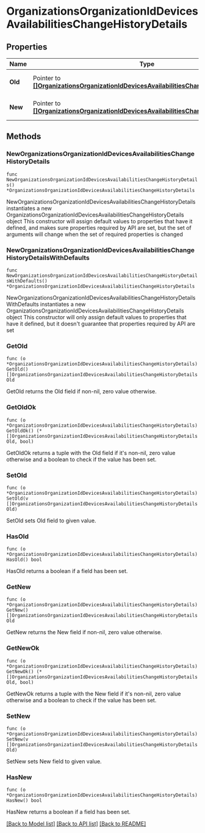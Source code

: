 # OrganizationsOrganizationIdDevicesAvailabilitiesChangeHistoryDetails

## Properties

Name | Type | Description | Notes
------------ | ------------- | ------------- | -------------
**Old** | Pointer to [**[]OrganizationsOrganizationIdDevicesAvailabilitiesChangeHistoryDetailsOld**](OrganizationsOrganizationIdDevicesAvailabilitiesChangeHistoryDetailsOld.md) | Details about the old status | [optional] 
**New** | Pointer to [**[]OrganizationsOrganizationIdDevicesAvailabilitiesChangeHistoryDetailsOld**](OrganizationsOrganizationIdDevicesAvailabilitiesChangeHistoryDetailsOld.md) | Details about the new status | [optional] 

## Methods

### NewOrganizationsOrganizationIdDevicesAvailabilitiesChangeHistoryDetails

`func NewOrganizationsOrganizationIdDevicesAvailabilitiesChangeHistoryDetails() *OrganizationsOrganizationIdDevicesAvailabilitiesChangeHistoryDetails`

NewOrganizationsOrganizationIdDevicesAvailabilitiesChangeHistoryDetails instantiates a new OrganizationsOrganizationIdDevicesAvailabilitiesChangeHistoryDetails object
This constructor will assign default values to properties that have it defined,
and makes sure properties required by API are set, but the set of arguments
will change when the set of required properties is changed

### NewOrganizationsOrganizationIdDevicesAvailabilitiesChangeHistoryDetailsWithDefaults

`func NewOrganizationsOrganizationIdDevicesAvailabilitiesChangeHistoryDetailsWithDefaults() *OrganizationsOrganizationIdDevicesAvailabilitiesChangeHistoryDetails`

NewOrganizationsOrganizationIdDevicesAvailabilitiesChangeHistoryDetailsWithDefaults instantiates a new OrganizationsOrganizationIdDevicesAvailabilitiesChangeHistoryDetails object
This constructor will only assign default values to properties that have it defined,
but it doesn't guarantee that properties required by API are set

### GetOld

`func (o *OrganizationsOrganizationIdDevicesAvailabilitiesChangeHistoryDetails) GetOld() []OrganizationsOrganizationIdDevicesAvailabilitiesChangeHistoryDetailsOld`

GetOld returns the Old field if non-nil, zero value otherwise.

### GetOldOk

`func (o *OrganizationsOrganizationIdDevicesAvailabilitiesChangeHistoryDetails) GetOldOk() (*[]OrganizationsOrganizationIdDevicesAvailabilitiesChangeHistoryDetailsOld, bool)`

GetOldOk returns a tuple with the Old field if it's non-nil, zero value otherwise
and a boolean to check if the value has been set.

### SetOld

`func (o *OrganizationsOrganizationIdDevicesAvailabilitiesChangeHistoryDetails) SetOld(v []OrganizationsOrganizationIdDevicesAvailabilitiesChangeHistoryDetailsOld)`

SetOld sets Old field to given value.

### HasOld

`func (o *OrganizationsOrganizationIdDevicesAvailabilitiesChangeHistoryDetails) HasOld() bool`

HasOld returns a boolean if a field has been set.

### GetNew

`func (o *OrganizationsOrganizationIdDevicesAvailabilitiesChangeHistoryDetails) GetNew() []OrganizationsOrganizationIdDevicesAvailabilitiesChangeHistoryDetailsOld`

GetNew returns the New field if non-nil, zero value otherwise.

### GetNewOk

`func (o *OrganizationsOrganizationIdDevicesAvailabilitiesChangeHistoryDetails) GetNewOk() (*[]OrganizationsOrganizationIdDevicesAvailabilitiesChangeHistoryDetailsOld, bool)`

GetNewOk returns a tuple with the New field if it's non-nil, zero value otherwise
and a boolean to check if the value has been set.

### SetNew

`func (o *OrganizationsOrganizationIdDevicesAvailabilitiesChangeHistoryDetails) SetNew(v []OrganizationsOrganizationIdDevicesAvailabilitiesChangeHistoryDetailsOld)`

SetNew sets New field to given value.

### HasNew

`func (o *OrganizationsOrganizationIdDevicesAvailabilitiesChangeHistoryDetails) HasNew() bool`

HasNew returns a boolean if a field has been set.


[[Back to Model list]](../README.md#documentation-for-models) [[Back to API list]](../README.md#documentation-for-api-endpoints) [[Back to README]](../README.md)


